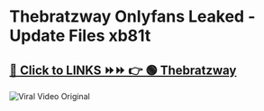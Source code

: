
 # Thebratzway Onlyfans Leaked - Update Files xb81t

## <h2><a href="https://clipsfans.com/Thebratzway&ref=git">🔗 Click to LINKS ⏩⏩ 👉 🟢 Thebratzway </a></h2>

<a href="https://clipsfans.com/Thebratzway&ref=git" rel="nofollow" data-target="animated-image.originalLink"><img src="https://i.ibb.co.com/xMMVF88/686577567.gif" alt="Viral Video Original" style="max-width: 100%; display: inline-block;" data-target="animated-image.originalImage"></a>

